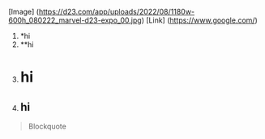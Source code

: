 

[Image] (https://d23.com/app/uploads/2022/08/1180w-600h_080222_marvel-d23-expo_00.jpg)
[Link] (https://www.google.com/)

1. *hi
2. **hi 
3. # hi
4. ## hi


>Blockquote 
